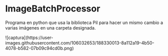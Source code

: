 <h1>ImageBatchProcessor</h1>
<p>
Programa en python que usa la biblioteca Pil para hacer un mismo cambio a varias imágenes en una carpeta designada.
</p>
![captura](https://user-images.githubusercontent.com/106032653/188330013-8a112a19-4b50-4078-b582-07b09c94cd0b.png)
